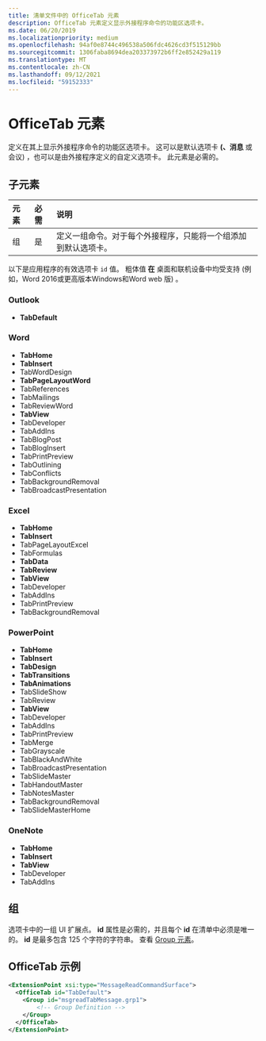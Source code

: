 ```yaml
---
title: 清单文件中的 OfficeTab 元素
description: OfficeTab 元素定义显示外接程序命令的功能区选项卡。
ms.date: 06/20/2019
ms.localizationpriority: medium
ms.openlocfilehash: 94af0e8744c496538a506fdc4626cd3f515129bb
ms.sourcegitcommit: 1306faba8694dea203373972b6ff2e852429a119
ms.translationtype: MT
ms.contentlocale: zh-CN
ms.lasthandoff: 09/12/2021
ms.locfileid: "59152333"
---
```

# <a name="officetab-element"></a>OfficeTab 元素

定义在其上显示外接程序命令的功能区选项卡。 这可以是默认选项卡 **(、消息** 或会议) ，也可以是由外接程序定义的自定义选项卡。 此元素是必需的。

## <a name="child-elements"></a>子元素

|  元素 |  必需  |  说明  |
|:-----|:-----|:-----|
|  组      | 是 |  定义一组命令。对于每个外接程序，只能将一个组添加到默认选项卡。  |

以下是应用程序的有效选项卡 `id` 值。 粗体值 **在** 桌面和联机设备中均受支持 (例如，Word 2016或更高版本Windows和Word web 版) 。

### <a name="outlook"></a>Outlook

- **TabDefault**

### <a name="word"></a>Word

- **TabHome**
- **TabInsert**
- TabWordDesign
- **TabPageLayoutWord**
- TabReferences
- TabMailings
- TabReviewWord
- **TabView**
- TabDeveloper
- TabAddIns
- TabBlogPost
- TabBlogInsert
- TabPrintPreview
- TabOutlining
- TabConflicts
- TabBackgroundRemoval
- TabBroadcastPresentation

### <a name="excel"></a>Excel

- **TabHome**
- **TabInsert**
- TabPageLayoutExcel
- TabFormulas
- **TabData**
- **TabReview**
- **TabView**
- TabDeveloper
- TabAddIns
- TabPrintPreview
- TabBackgroundRemoval

### <a name="powerpoint"></a>PowerPoint

- **TabHome**
- **TabInsert**
- **TabDesign**
- **TabTransitions**
- **TabAnimations**
- TabSlideShow
- TabReview
- **TabView**
- TabDeveloper
- TabAddIns
- TabPrintPreview
- TabMerge
- TabGrayscale
- TabBlackAndWhite
- TabBroadcastPresentation
- TabSlideMaster
- TabHandoutMaster
- TabNotesMaster
- TabBackgroundRemoval
- TabSlideMasterHome

### <a name="onenote"></a>OneNote

- **TabHome**
- **TabInsert**
- **TabView**
- TabDeveloper
- TabAddIns

## <a name="group"></a>组

选项卡中的一组 UI 扩展点。 **id** 属性是必需的，并且每个 **id** 在清单中必须是唯一的。 **id** 是最多包含 125 个字符的字符串。 查看 [Group 元素](group.md)。

## <a name="officetab-example"></a>OfficeTab 示例

```xml
<ExtensionPoint xsi:type="MessageReadCommandSurface">
  <OfficeTab id="TabDefault">
    <Group id="msgreadTabMessage.grp1">
        <!-- Group Definition -->
    </Group>
  </OfficeTab>
</ExtensionPoint>
```
